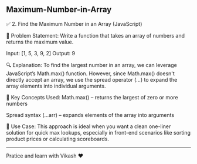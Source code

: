 ## Maximum-Number-in-Array

✅ 2. Find the Maximum Number in an Array (JavaScript)

🧠 Problem Statement:
Write a function that takes an array of numbers and returns the maximum value.

Input: [1, 5, 3, 9, 2]
Output: 9

🔍 Explanation:
To find the largest number in an array, we can leverage JavaScript’s Math.max() function. However, since Math.max() doesn't directly accept an array, we use the spread operator (...) to expand the array elements into individual arguments.

📌 Key Concepts Used:
Math.max() – returns the largest of zero or more numbers

Spread syntax (...arr) – expands elements of the array into arguments

💬 Use Case:
This approach is ideal when you want a clean one-liner solution for quick max lookups, especially in front-end scenarios like sorting product prices or calculating scoreboards.

-----------------------------------------------------------------------------------------------------------------------------------------------------------------------------------------------------------------------
Pratice and learn with Vikash ❤️
